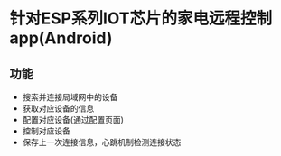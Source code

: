 # 针对ESP系列IOT芯片的家电远程控制app(Android)

## 功能
- 搜索并连接局域网中的设备
- 获取对应设备的信息
- 配置对应设备(通过配置页面)
- 控制对应设备
- 保存上一次连接信息，心跳机制检测连接状态